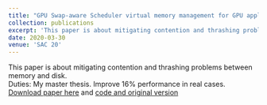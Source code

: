 ```yaml
---
title: "GPU Swap-aware Scheduler virtual memory management for GPU applications"
collection: publications
excerpt: 'This paper is about mitigating contention and thrashing problems between memory and disk.'
date: 2020-03-30
venue: 'SAC 20'
---
```

This paper is about mitigating contention and thrashing problems between memory and disk.<br/>
Duties: My master thesis. Improve 16% performance in real cases.  
[Download paper here](https://dl.acm.org/doi/abs/10.1145/3341105.3373866) and 
[code and original version](https://github.com/suweiyang0106/Master-thesis)
